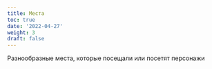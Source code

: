 ```yaml
---
title: Места
toc: true
date: '2022-04-27'
weight: 3
draft: false
---
```


Разнообразные места, которые посещали или посетят персонажи
